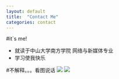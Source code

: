 ```yaml
--- 
layout: default 
title:  "Contact Me" 
categories: contact 
--- 
```


#it`s me!
 + 就读于中山大学南方学院
   网络与新媒体专业
 + 学习使我快乐
 
#不解释。。。看图说话
 <img src="https://qiurulin.github.io/images/学习使我快乐.jpg">
 <img src="https://qiurulin.github.io/images/让我去学习.jpeg">